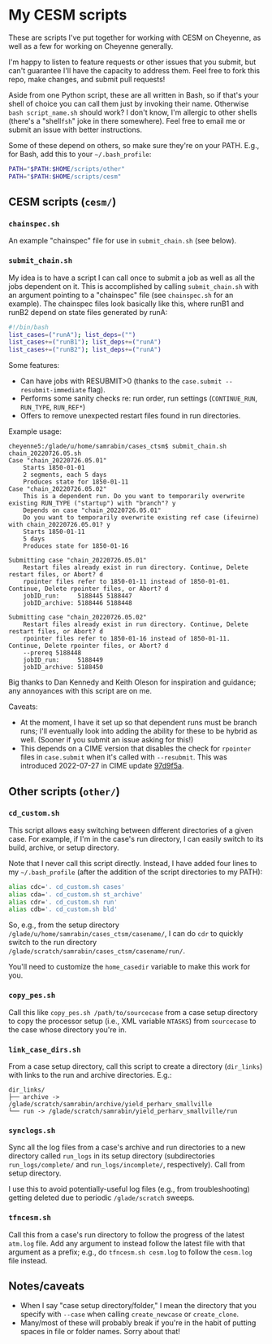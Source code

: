 # My CESM scripts

These are scripts I've put together for working with CESM on Cheyenne, as well as a few for working on Cheyenne generally. 

I'm happy to listen to feature requests or other issues that you submit, but can't guarantee I'll have the capacity to address them. Feel free to fork this repo, make changes, and submit pull requests!

Aside from one Python script, these are all written in Bash, so if that's your shell of choice you can call them just by invoking their name. Otherwise `bash script_name.sh` should work? I don't know, I'm allergic to other shells (there's a "shell`fsh`" joke in there somewhere). Feel free to email me or submit an issue with better instructions.

Some of these depend on others, so make sure they're on your PATH. E.g., for Bash, add this to your `~/.bash_profile`:

```bash
PATH="$PATH:$HOME/scripts/other"
PATH="$PATH:$HOME/scripts/cesm"
```



## CESM scripts (`cesm/`)

### `chainspec.sh`

An example "chainspec" file for use in `submit_chain.sh` (see below).

### `submit_chain.sh`

My idea is to have a script I can call once to submit a job as well as all the jobs dependent on it. This is accomplished by calling `submit_chain.sh` with an argument pointing to a "chainspec" file (see `chainspec.sh` for an example). The chainspec files look basically like this, where runB1 and runB2 depend on state files generated by runA:

```bash
#!/bin/bash
list_cases=("runA"); list_deps=("")
list_cases+=("runB1"); list_deps+=("runA")
list_cases+=("runB2"); list_deps+=("runA")
```

Some features:

- Can have jobs with RESUBMIT>0 (thanks to the `case.submit --resubmit-immediate` flag).
- Performs some sanity checks re: run order, run settings (`CONTINUE_RUN`, `RUN_TYPE`, `RUN_REF*`)
- Offers to remove unexpected restart files found in run directories.

Example usage:

```
cheyenne5:/glade/u/home/samrabin/cases_ctsm$ submit_chain.sh chain_20220726.05.sh
Case "chain_20220726.05.01"
    Starts 1850-01-01
    2 segments, each 5 days
    Produces state for 1850-01-11
Case "chain_20220726.05.02"
    This is a dependent run. Do you want to temporarily overwrite existing RUN_TYPE ("startup") with "branch"? y
    Depends on case "chain_20220726.05.01"
    Do you want to temporarily overwrite existing ref case (ifeuirne) with chain_20220726.05.01? y
    Starts 1850-01-11
    5 days
    Produces state for 1850-01-16

Submitting case "chain_20220726.05.01"
    Restart files already exist in run directory. Continue, Delete restart files, or Abort? d
    rpointer files refer to 1850-01-11 instead of 1850-01-01. Continue, Delete rpointer files, or Abort? d
    jobID_run:     5188445 5188447
    jobID_archive: 5188446 5188448

Submitting case "chain_20220726.05.02"
    Restart files already exist in run directory. Continue, Delete restart files, or Abort? d
    rpointer files refer to 1850-01-16 instead of 1850-01-11. Continue, Delete rpointer files, or Abort? d
    --prereq 5188448
    jobID_run:     5188449
    jobID_archive: 5188450
```

Big thanks to Dan Kennedy and Keith Oleson for inspiration and guidance; any annoyances with this script are on me.

Caveats:

- At the moment, I have it set up so that dependent runs must be branch runs; I'll eventually look into adding the ability for these to be hybrid as well. (Sooner if you submit an issue asking for this!)
- This depends on a CIME version that disables the check for `rpointer` files in `case.submit` when it's called with `--resubmit`. This was introduced 2022-07-27 in  CIME update [97d9f5a](https://github.com/ESMCI/cime/commit/97d9f5a97d160d1d86dbf1972e0a7f85c945bb63).



## Other scripts (`other/`)

### `cd_custom.sh`

This script allows easy switching between different directories of a given case. For example, if I'm in the case's run directory, I can easily switch to its build, archive, or setup directory. 

Note that I never call this script directly. Instead, I have added four lines to my `~/.bash_profile` (after the addition of the script directories to my PATH):

```bash
alias cdc='. cd_custom.sh cases'
alias cda='. cd_custom.sh st_archive'
alias cdr='. cd_custom.sh run'
alias cdb='. cd_custom.sh bld'
```

So, e.g., from the setup directory `/glade/u/home/samrabin/cases_ctsm/casename/`, I can do `cdr` to quickly switch to the run directory `/glade/scratch/samrabin/cases_ctsm/casename/run/`.

You'll need to customize the `home_casedir` variable to make this work for you.

### `copy_pes.sh`

Call this like `copy_pes.sh /path/to/sourcecase` from a case setup directory to copy the processor setup (i.e., XML variable `NTASKS`) from `sourcecase` to the case whose directory you're in.

### `link_case_dirs.sh`

From a case setup directory, call this script to create a directory (`dir_links`) with links to the run and archive directories. E.g.:

```
dir_links/
├── archive -> /glade/scratch/samrabin/archive/yield_perharv_smallville
└── run -> /glade/scratch/samrabin/yield_perharv_smallville/run
```

### `synclogs.sh`

Sync all the log files from a case's archive and run directories to a new directory called `run_logs` in its setup directory (subdirectories `run_logs/complete/` and `run_logs/incomplete/`, respectively). Call from setup directory.

I use this to avoid potentially-useful log files (e.g., from troubleshooting) getting deleted due to periodic `/glade/scratch` sweeps.

### `tfncesm.sh`

Call this from a case's run directory to follow the progress of the latest `atm.log` file. Add any argument to instead follow the latest file with that argument as a prefix; e.g., do `tfncesm.sh cesm.log` to follow the `cesm.log` file instead.

## Notes/caveats

- When I say "case setup directory/folder," I mean the directory that you specify with `--case` when calling `create_newcase` or `create_clone`.
- Many/most of these will probably break if you're in the habit of putting spaces in file or folder names. Sorry about that!
